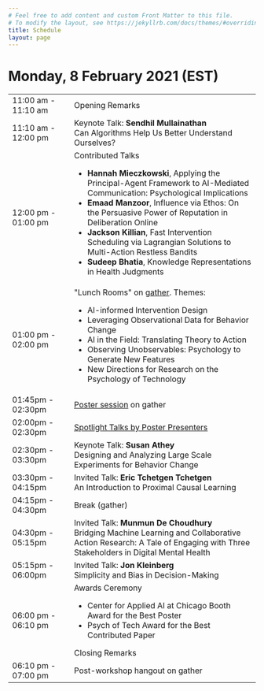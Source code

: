```yaml
---
# Feel free to add content and custom Front Matter to this file.
# To modify the layout, see https://jekyllrb.com/docs/themes/#overriding-theme-defaults
title: Schedule
layout: page
---
```


# Monday, 8 February 2021 (EST)

<table>
    <colgroup>
        <col width="25%" />
        <col width="75%" />
    </colgroup>
    <tbody>
        <tr>
            <td> 11:00 am - 11:10 am </td>
            <td> Opening Remarks </td>
        </tr>
        <tr>
            <td> 11:10 am - 12:00 pm </td>
            <td>
                Keynote Talk: <b>Sendhil Mullainathan</b> <br>
                Can Algorithms Help Us Better Understand Ourselves?
            </td>
        </tr>
        <tr>
            <td> 12:00 pm - 01:00 pm </td>
            <td>
                Contributed Talks
                <ul>
                    <li> <b>Hannah Mieczkowski</b>, Applying the Principal-Agent Framework to AI-Mediated Communication: Psychological Implications </li>
                    <li> <b>Emaad Manzoor</b>, Influence via Ethos: On the Persuasive Power of Reputation in Deliberation Online </li>
                    <li> <b>Jackson Killian</b>, Fast Intervention Scheduling via Lagrangian Solutions to Multi-Action Restless Bandits </li>
                    <li> <b>Sudeep Bhatia</b>, Knowledge Representations in Health Judgments </li>
                </ul>
            </td>
        </tr>
        <tr>
            <td> 01:00 pm - 02:00 pm </td>
            <td>
                "Lunch Rooms" on <a href="https://gather.town/">gather</a>. Themes:
                <ul>
                    <li> AI-informed Intervention Design </li>
                    <li>  Leveraging Observational Data for Behavior Change </li>
                    <li> AI in the Field: Translating Theory to Action </li>
                    <li>Observing Unobservables: Psychology to Generate New Features </li>
                    <li>New Directions for Research on the Psychology of Technology </li>
                </ul>
            </td>
        </tr>
        <tr>
            <td> 01:45pm - 02:30pm </td>
            <td>
                <a href="https://ai4bc.github.io/ai4bc21/posters.html">Poster session</a> on gather
            </td>
        </tr>
        <tr>
            <td> 02:00pm - 02:30pm </td>
            <td>
                <a href="https://ai4bc.github.io/ai4bc21/posters.html">Spotlight Talks by Poster Presenters</a> 
            </td>
        </tr>
        <tr>
            <td> 02:30pm - 03:30pm </td>
            <td>
                Keynote Talk: <b>Susan Athey</b> <br>
                Designing and Analyzing Large Scale Experiments for Behavior Change
            </td>
        </tr>
        <tr>
            <td> 03:30pm - 04:15pm </td>
            <td>
                Invited Talk: <b>Eric Tchetgen Tchetgen</b> <br>
                An Introduction to Proximal Causal Learning
            </td>
        </tr>
        <tr>
            <td> 04:15pm - 04:30pm </td>
            <td>
                Break (gather)
            </td>
        </tr>
        <tr>
            <td> 04:30pm - 05:15pm </td>
            <td>
                Invited Talk: <b>Munmun De Choudhury</b> <br>
                Bridging Machine Learning and Collaborative Action Research: A Tale of Engaging with Three Stakeholders in Digital Mental Health
            </td>
        </tr>
        <tr>
            <td> 05:15pm - 06:00pm </td>
            <td>
                Invited Talk: <b>Jon Kleinberg</b> <br>
                Simplicity and Bias in Decision-Making
            </td>
        </tr>
        <tr>
            <td> 06:00 pm - 06:10 pm </td>
            <td>
                Awards Ceremony
                <ul>
                    <li> Center for Applied AI at Chicago Booth Award for the Best Poster </li>
                    <li> Psych of Tech Award for the Best Contributed Paper </li>
                </ul>
                Closing Remarks
            </td>
        </tr>
        <tr>
            <td> 06:10 pm - 07:00 pm </td>
            <td>
                Post-workshop hangout on gather
            </td>
        </tr>
    </tbody>
</table>

